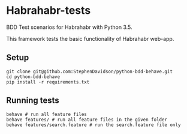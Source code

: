 # Habrahabr-tests
BDD Test scenarios for Habrahabr with Python 3.5.

This framework tests the basic functionality of Habrahabr web-app.

## Setup

```shell
git clone git@github.com:StephenDavidson/python-bdd-behave.git
cd python-bdd-behave
pip install -r requirements.txt
```

## Running tests

```shell
behave # run all feature files
behave features/ # run all feature files in the given folder
behave features/search.feature # run the search.feature file only
